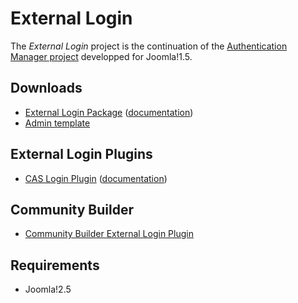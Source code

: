 External Login
===============

The *External Login* project is the continuation of the [Authentication Manager project](http://joomlacode.org/gf/project/auth_manager/) developped for Joomla!1.5.

Downloads
---------

* [External Login Package](https://github.com/downloads/chdemko/joomla-external-login/pkg_externallogin-2.0.2.zip) ([documentation](https://github.com/downloads/chdemko/joomla-external-login/External_Login_package-2.0.2-User_Guide-en-GB.pdf))
* [Admin template](https://github.com/downloads/chdemko/joomla-external-login/tpl_externallogin-2.0.2.zip)

External Login Plugins
----------------------

* [CAS Login Plugin](https://github.com/downloads/chdemko/joomla-external-login/plg_system_caslogin-2.0.2.zip) ([documentation](https://github.com/downloads/chdemko/joomla-external-login/CAS_Plugin-2.0.2-User_Guide-en-GB.pdf))

Community Builder
-----------------

* [Community Builder External Login Plugin](https://github.com/downloads/chdemko/joomla-external-login/plg_user_cbexternallogin-2.0.2.zip)

Requirements
------------

* Joomla!2.5

